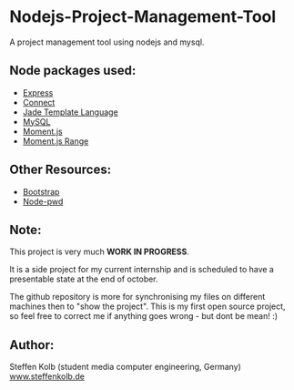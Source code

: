 # Nodejs-Project-Management-Tool

A project management tool using nodejs and mysql.

## Node packages used:
* [Express](www.expressjs.com)
* [Connect](www.senchalabs.org/connect)
* [Jade Template Language](www.jade-lang.com)
* [MySQL](www.github.com/felixge/node-mysql)
* [Moment.js](www.momentjs.com)
* [Moment.js Range](http://gf3.github.io/moment-range/)

## Other Resources:
* [Bootstrap](http://twitter.github.io/bootstrap/)
* [Node-pwd](https://github.com/visionmedia/node-pwd)

## Note:
This project is very much __WORK IN PROGRESS__.


It is a side project for my current internship and is scheduled to have a presentable state at the end of october.

The github repository is more for synchronising my files on different machines then to "show the project".
This is my first open source project, so feel free to correct me if anything goes wrong - but dont be mean! :)


## Author:
Steffen Kolb (student media computer engineering, Germany)
www.steffenkolb.de
